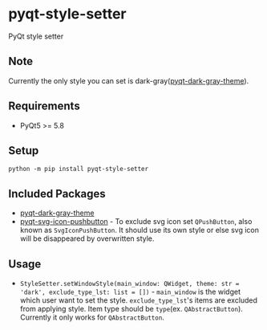 # pyqt-style-setter
PyQt style setter

## Note
Currently the only style you can set is dark-gray(<a href="https://github.com/yjg30737/pyqt-dark-gray-theme.git">pyqt-dark-gray-theme</a>).

## Requirements
* PyQt5 >= 5.8

## Setup
`python -m pip install pyqt-style-setter`

## Included Packages
* <a href="https://github.com/yjg30737/pyqt-dark-gray-theme.git">pyqt-dark-gray-theme</a>
* <a href="https://github.com/yjg30737/pyqt-svg-icon-pushbutton.git">pyqt-svg-icon-pushbutton</a> - To exclude svg icon set `QPushButton`, also known as `SvgIconPushButton`. It should use its own style or else svg icon will be disappeared by overwritten style. 

## Usage
* `StyleSetter.setWindowStyle(main_window: QWidget, theme: str = 'dark', exclude_type_lst: list = [])` - `main_window` is the widget which user want to set the style. `exclude_type_lst`'s items are excluded from applying style. Item type should be `type`(ex. `QAbstractButton`). Currently it only works for `QAbstractButton`.
